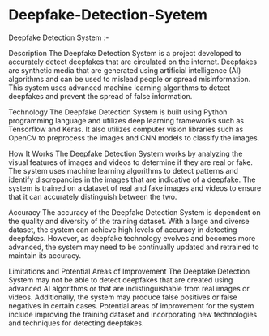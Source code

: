 # Deepfake-Detection-Syetem


Deepfake Detection System :-


Description
The Deepfake Detection System is a project developed to accurately detect deepfakes that are circulated on the internet. Deepfakes are synthetic media that are generated using artificial intelligence (AI) algorithms and can be used to mislead people or spread misinformation. This system uses advanced machine learning algorithms to detect deepfakes and prevent the spread of false information.


Technology
The Deepfake Detection System is built using Python programming language and utilizes deep learning frameworks such as Tensorflow and Keras. It also utilizes computer vision libraries such as OpenCV to preprocess the images and CNN models to classify the images.


How It Works
The Deepfake Detection System works by analyzing the visual features of images and videos to determine if they are real or fake. The system uses machine learning algorithms to detect patterns and identify discrepancies in the images that are indicative of a deepfake. The system is trained on a dataset of real and fake images and videos to ensure that it can accurately distinguish between the two.


Accuracy
The accuracy of the Deepfake Detection System is dependent on the quality and diversity of the training dataset. With a large and diverse dataset, the system can achieve high levels of accuracy in detecting deepfakes. However, as deepfake technology evolves and becomes more advanced, the system may need to be continually updated and retrained to maintain its accuracy.


Limitations and Potential Areas of Improvement
The Deepfake Detection System may not be able to detect deepfakes that are created using advanced AI algorithms or that are indistinguishable from real images or videos. Additionally, the system may produce false positives or false negatives in certain cases. Potential areas of improvement for the system include improving the training dataset and incorporating new technologies and techniques for detecting deepfakes.

